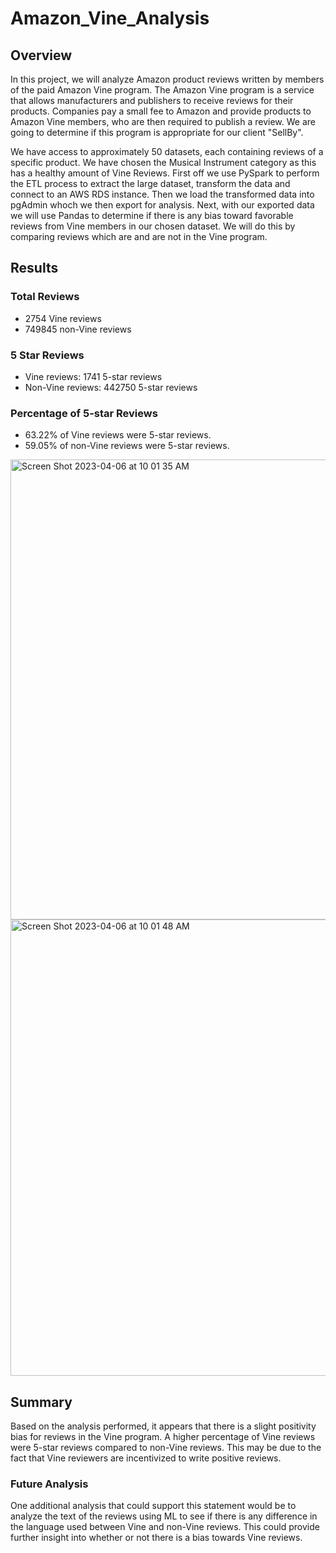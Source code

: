 # Amazon_Vine_Analysis

## Overview 

In this project, we will analyze Amazon product reviews written by members of the paid Amazon Vine program. The Amazon Vine program is a service that allows manufacturers and publishers to receive reviews for their products. Companies pay a small fee to Amazon and provide products to Amazon Vine members, who are then required to publish a review. We are going to determine if this program is appropriate for our client "SellBy".

We have access to approximately 50 datasets, each containing reviews of a specific product. We have chosen the Musical Instrument category as this has a healthy amount of Vine Reviews. First off we use PySpark to perform the ETL process to extract the large dataset, transform the data and connect to an AWS RDS instance. Then we load the transformed data into pgAdmin whoch we then export for analysis. Next, with our exported data we will use Pandas to determine if there is any bias toward favorable reviews from Vine members in our chosen dataset. We will do this by comparing reviews which are and are not in the Vine program.

## Results

### Total Reviews

* 2754 Vine reviews 
* 749845 non-Vine reviews

### 5 Star Reviews

* Vine reviews: 1741 5-star reviews 
* Non-Vine reviews: 442750 5-star reviews

### Percentage of 5-star Reviews

* 63.22% of Vine reviews were 5-star reviews.
* 59.05% of non-Vine reviews were 5-star reviews.

<img width="736" alt="Screen Shot 2023-04-06 at 10 01 35 AM" src="https://user-images.githubusercontent.com/18335464/230401416-ed540544-c004-4e3c-8904-7134a940daa8.png">

<img width="730" alt="Screen Shot 2023-04-06 at 10 01 48 AM" src="https://user-images.githubusercontent.com/18335464/230401214-8ba53d20-403e-4361-91a9-b4d2edc3099c.png">

## Summary

Based on the analysis performed, it appears that there is a slight positivity bias for reviews in the Vine program. A higher percentage of Vine reviews were 5-star reviews compared to non-Vine reviews. This may be due to the fact that Vine reviewers are incentivized to write positive reviews. 

### Future Analysis
One additional analysis that could support this statement would be to analyze the text of the reviews using ML to see if there is any difference in the language used between Vine and non-Vine reviews. This could provide further insight into whether or not there is a bias towards Vine reviews.
